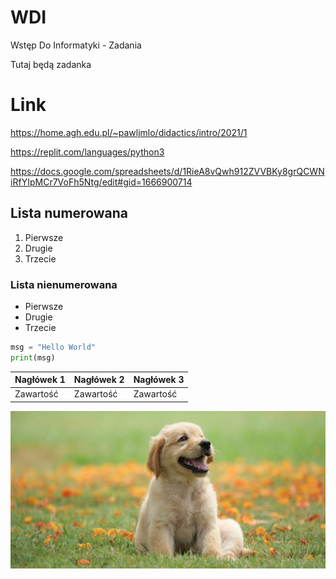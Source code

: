 # WDI
Wstęp Do Informatyki - Zadania

Tutaj będą zadanka

# Link

https://home.agh.edu.pl/~pawljmlo/didactics/intro/2021/1

https://replit.com/languages/python3

https://docs.google.com/spreadsheets/d/1RieA8vQwh912ZVVBKy8grQCWNiRfYIpMCr7VoFh5Ntg/edit#gid=1666900714
## Lista numerowana
1. Pierwsze
2. Drugie
3. Trzecie

### Lista nienumerowana

* Pierwsze
* Drugie
* Trzecie

```python
msg = "Hello World"
print(msg)
```
|Nagłówek 1|Nagłówek 2|Nagłówek 3|
|----------|----------|----------|
| Zawartość| Zawartość| Zawartość|

![dog](Labolatorium_2/dog.jpg)
